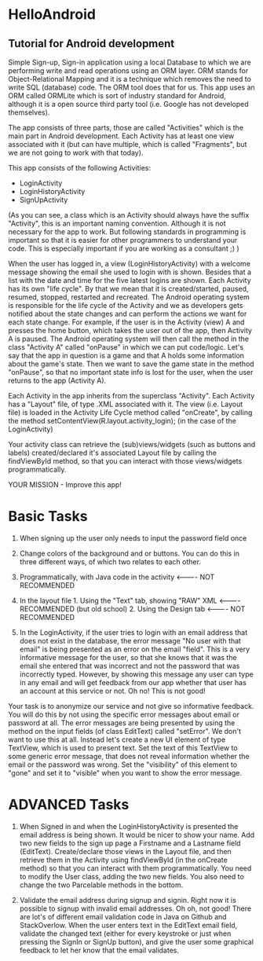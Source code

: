 # HelloAndroid 
## Tutorial for Android development

Simple Sign-up, Sign-in application using a local Database to which we are performing write and read operations using an ORM layer. ORM stands for Object-Relational Mapping and it is a technique which removes the need to write SQL (database) code. The ORM tool does that for us. This app uses an ORM called ORMLite which is sort of industry standard for Android, although it is a open source third party tool (i.e. Google has not developed themselves).

The app consists of three parts, those are called "Activities" which is the main part in Android development. Each Activity has at least one view associated with it (but can have multiple, which is called "Fragments", but we are not going to work with that today).

This app consists of the following Activities:
* LoginActivity
* LoginHistoryActivity
* SignUpActivity

(As you can see, a class which is an Activity should always have the suffix "Activity", this is an important naming convention. Although it is not necessary for the app to work. But following standards in programming is important so that it is easier for other programmers to understand your code. This is especially important if you are working as a consultant ;) )

When the user has logged in, a view (LoginHistoryActivity) with a welcome message showing the email she used to login with is shown. Besides that a list with the date and time for the five latest logins are shown.
Each Activity has its own "life cycle". By that we mean that it is created/started, paused, resumed, stopped, restarted and recreated. The Android operating system is responsible for the life cycle of the Activity and we as developers gets notified about the state changes and can perform the actions we want for each state change. For example, if the user is in the Activity (view) A and presses the home button, which takes the user out of the app, then Activity A is paused. The Android operating system will then call the method in the class "Activity A" called "onPause" in which we can put code/logic.
Let's say that the app in question is a game and that A holds some information about the game's state. Then we want to save the game state in the method "onPause", so that no important state info is lost for the user, when the user returns to the app (Activity A).

Each Activity in the app inherits from the superclass "Activity". Each Activity has a "Layout" file, of type .XML associated with it. The view (i.e. Layout file) is loaded in the Activity Life Cycle method called "onCreate", by calling the method setContentView(R.layout.activity_login); (in the case of the LoginActivity)

Your activity class can retrieve the (sub)views/widgets (such as buttons and labels) created/declared it's associated Layout file by calling the findViewById method, so that you can interact with those views/widgets programmatically. 

YOUR MISSION - Improve this app!

# Basic Tasks
1. When signing up the user only needs to input the password field once
2. Change colors of the background and or buttons. You can do this in three different ways, of which two relates to each other.
  1. Programmatically, with Java code in the activity <---- NOT RECOMMENDED
  2. In the layout file
    1. Using the "Text" tab, showing "RAW" XML <---- RECOMMENDED (but old school)
    2. Using the Design tab <---- NOT RECOMMENDED 

3. In the LoginActivity, if the user tries to login with an email address that does not exist in the database, the error message "No user with that email" is being presented as an error on the email "field". This is a very informative message for the user, so that she knows that it was the email she entered that was incorrect and not the password that was incorrectly typed. However, by showing this message any user can type in any email and will get feedback from our app whether that user has an account at this service or not. Oh no! This is not good!

  Your task is to anonymize our service and not give so informative feedback. You will do this by not using the specific error messages about email or password at all. The error messages are being presented by using the method on the input fields (of class EditText) called "setError". We don't want to use this at all. Instead let's create a new UI element of type TextView, which is used to present text. Set the text of this TextView to some generic error message, that does not reveal information whether the email or the password was wrong. Set the "visibility" of this element to "gone" and set it to "visible" when you want to show the error message.

# ADVANCED Tasks
1. When Signed in and when the LoginHistoryActivity is presented the email address is being shown. It would be nicer to show your name. Add two new fields to the sign up page a Firstname and a Lastname field (EditText). Create/declare those views in the Layout file, and then retrieve them in the Activity using findViewById (in the onCreate method) so that you can interact with them programmatically. You need to modify the User class, adding the two new fields. You also need to change the two Parcelable methods in the bottom.

2. Validate the email address during signup and signin. Right now it is possible to signup with invalid email addresses. Oh oh, not good! There are lot's of different email validation code in Java on Github and StackOverlow. When the user enters text in the EditText email field, validate the changed text (either for every keystroke or just when pressing the SignIn or SignUp button), and give the user some graphical feedback to let her know that the email validates.
